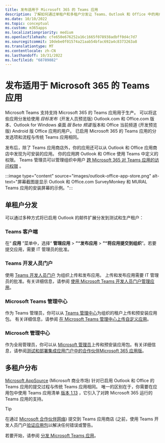 ```yaml
---
title: 发布适用于 Microsoft 365 的 Teams 应用
description: 了解如何通过单租户和多租户分发让 Teams、Outlook 和 Office 中的用户能够发现已启用 Microsoft 365 的 Teams 应用。
ms.date: 10/10/2022
ms.topic: conceptual
ms.custom: m365apps
ms.localizationpriority: medium
ms.openlocfilehash: cfe650e676252a16c1665f078938adbff0d4c7d7
ms.sourcegitcommit: 10debe0f01574a21aab54bfac692a4c8373263a8
ms.translationtype: MT
ms.contentlocale: zh-CN
ms.lasthandoff: 10/31/2022
ms.locfileid: "68789882"
---
```

# <a name="publish-teams-apps-for-microsoft-365"></a>发布适用于 Microsoft 365 的 Teams 应用

Microsoft Teams 支持支持 Microsoft 365 的 Teams 应用用于生产。 可以将这些应用分发给使用 *目标发布*  (开发人员预览版) Outlook.com 和 Office.com 版本、Outlook for Windows 桌面 *版 Beta 频道* 版本和 Office 当前频道 (开发预览版) Android 版 Office 应用的用户。 已启用 Microsoft 365 的 Teams 应用的分发选项和流程与传统 Teams 应用相同。

发布后，除了 Teams 应用商店外，你的应用还可以从 Outlook 和 Office 应用商店中发现为可安装的应用。 你的应用跨 Outlook 和 Office 使用 Teams 中定义的权限。 Teams 管理员可以管理组织中用户 [跨 Microsoft 365 对 Teams 应用的访问权限](/MicrosoftTeams/manage-third-party-teams-apps) 。

:::image type="content" source="images/outlook-office-app-store.png" alt-text="屏幕截图是显示 Outlook 和 Office.com SurveyMonkey 和 MURAL Teams 应用的安装屏幕的示例。":::

## <a name="single-tenant-distribution"></a>单租户分发

可以通过多种方式将已启用 Outlook 的邮件扩展分发到测试和生产租户：

### <a name="teams-client"></a>Teams 客户端

在“ **应用** ”菜单中，选择“ **管理应用** > **”“发布应用** > **”“将应用提交到组织**”。若要提交应用，需要 IT 管理员的批准。

### <a name="teams-developer-portal"></a>Teams 开发人员门户

使用 [Teams 开发人员门户](https://dev.teams.microsoft.com/) 为组织上传和发布应用。 上传和发布应用需要 IT 管理员的批准。有关详细信息，请参阅 [使用 Microsoft Teams 开发人员门户管理应用](../concepts/build-and-test/teams-developer-portal.md)。

### <a name="microsoft-teams-admin-center"></a>Microsoft Teams 管理中心

作为 Teams 管理员，你可以从 [Teams 管理中心](https://admin.teams.microsoft.com/)为组织的租户上传和预安装应用包。 有关详细信息，请参阅 [在 Microsoft Teams 管理中心上传自定义应用](/MicrosoftTeams/upload-custom-apps)。

### <a name="microsoft-admin-center"></a>Microsoft 管理中心

作为全局管理员，你可以从 [Microsoft 管理员](https://admin.microsoft.com/)上传和预安装应用包。有关详细信息，请参阅[测试和部署集成应用门户中的合作伙伴Microsoft 365 应用版](/microsoft-365/admin/manage/test-and-deploy-microsoft-365-apps)。

## <a name="multitenant-distribution"></a>多租户分布

[Microsoft AppSource](https://appsource.microsoft.com/) (Microsoft 商业市场) 针对已启用 Outlook 和 Office 的 Teams 应用的提交过程与传统 Teams 应用相同。 唯一的区别在于，你需要在应用包中使用 Teams 应用清单 [版本 1.13](../tabs/how-to/using-teams-client-sdk.md) ，它引入了对跨 Microsoft 365 运行的 Teams 应用的支持。

> [!TIP]
> 在通过 [Microsoft 合作伙伴网络](https://partner.microsoft.com/)) 提交到 Teams 应用商店 (之前，使用 Teams 开发人员门户[验证应用包](https://dev.teams.microsoft.com/validation)以解决任何错误或警告。

若要开始，请参阅 [分发 Microsoft Teams 应用](../concepts/deploy-and-publish/apps-publish-overview.md)。
